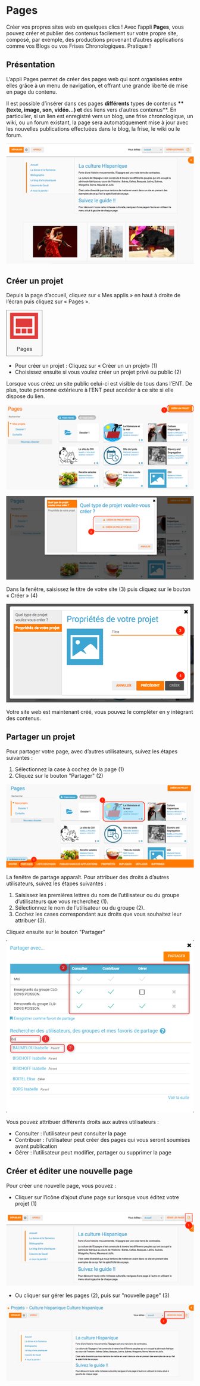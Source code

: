 # Pages

Créer vos propres sites web en quelques clics ! Avec l’appli **Pages**, vous pouvez créer et publier des contenus facilement sur votre propre site, composé, par exemple, des productions provenant d’autres applications comme vos Blogs ou vos Frises Chronologiques. Pratique !

## Présentation

L’appli Pages permet de créer des pages web qui sont organisées entre elles grâce à un menu de navigation, et offrant une grande liberté de mise en page du contenu.

Il est possible d’insérer dans ces pages **différents** types de contenus **\*\*\(texte, image, son, vidéo…\) et** des liens vers d’autres contenus\*\*. En particulier, si un lien est enregistré vers un blog, une frise chronologique, un wiki, ou un forum existant, la page sera automatiquement mise à jour avec les nouvelles publications effectuées dans le blog, la frise, le wiki ou le forum.

![](.gitbook/assets/captures-pages-1-1.png)

## Créer un projet

Depuis la page d’accueil, cliquez sur « Mes applis » en haut à droite de l’écran puis cliquez sur « Pages ».

![](.gitbook/assets/pages1-2.png)

* Pour créer un projet : Cliquez sur « Créer un un projet» \(1\)
* Choisissez ensuite si vous voulez créer un projet privé ou public \(2\)

Lorsque vous créez un site public celui-ci est visible de tous dans l’ENT. De plus, toute personne extérieure à l’ENT peut accéder à ce site si elle dispose du lien.

![](.gitbook/assets/captures-pages-2-1.png)

![](.gitbook/assets/capture-pages-3%20%284%29.png)

Dans la fenêtre, saisissez le titre de votre site \(3\) puis cliquez sur le bouton « Créer » \(4\)

![](.gitbook/assets/captures-pages-4-2%20%281%29.png)

Votre site web est maintenant créé, vous pouvez le compléter en y intégrant des contenus.

## Partager un projet

Pour partager votre page, avec d’autres utilisateurs, suivez les étapes suivantes :

1. Sélectionnez la case à cochez de la page \(1\)
2. Cliquez sur le bouton "Partager" \(2\)

![](.gitbook/assets/captures-pages-5-2%20%281%29.png)

La fenêtre de partage apparaît. Pour attribuer des droits à d’autres utilisateurs, suivez les étapes suivantes :

1. Saisissez les premières lettres du nom de l’utilisateur ou du groupe d’utilisateurs que vous recherchez \(1\).
2. Sélectionnez le nom de l’utilisateur ou du groupe \(2\).
3. Cochez les cases correspondant aux droits que vous souhaitez leur attribuer \(3\).

Cliquez ensuite sur le bouton "Partager"

![](.gitbook/assets/partage-pages-2.png)

Vous pouvez attribuer différents droits aux autres utilisateurs :

* Consulter : l’utilisateur peut consulter la page
* Contribuer : l’utilisateur peut créer des pages qui vous seront soumises avant publication
* Gérer : l’utilisateur peut modifier, partager ou supprimer la page

## Créer et éditer une nouvelle page

Pour créer une nouvelle page, vous pouvez :

* Cliquer sur l’icône d’ajout d’une page sur lorsque vous éditez votre projet \(1\)

![](.gitbook/assets/captures-pages-6-1.png)

* Ou cliquer sur gérer les pages \(2\), puis sur "nouvelle page" \(3\)

![](.gitbook/assets/capture-pages-7%20%283%29.png)

